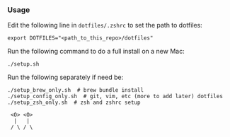 ### Usage

Edit the following line in `dotfiles/.zshrc` to set the path to dotfiles:
```
export DOTFILES="<path_to_this_repo>/dotfiles"
```

Run the following command to do a full install on a new Mac:
```
./setup.sh
```

Run the following separately if need be:
```
./setup_brew_only.sh  # brew bundle install
./setup_config_only.sh  # git, vim, etc (more to add later) dotfiles
./setup_zsh_only.sh  # zsh and zshrc setup
```

```
 <O> <O>
  |   |
 / \ / \
```
